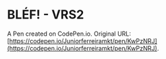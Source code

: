 # BLÉF! - VRS2

A Pen created on CodePen.io. Original URL: [https://codepen.io/Juniorferreiramkt/pen/KwPzNRJ](https://codepen.io/Juniorferreiramkt/pen/KwPzNRJ).


